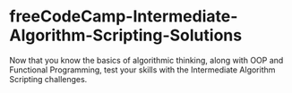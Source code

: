 # freeCodeCamp-Intermediate-Algorithm-Scripting-Solutions
Now that you know the basics of algorithmic thinking, along with OOP and Functional Programming, test your skills with the Intermediate Algorithm Scripting challenges.
